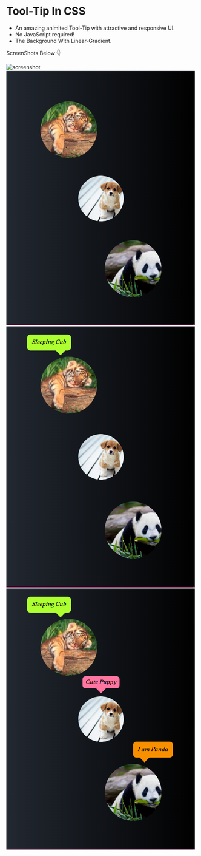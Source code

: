 # Tool-Tip In CSS

- An amazing animited Tool-Tip with attractive and responsive UI.
- No JavaScript required!
- The Background With Linear-Gradient.

ScreenShots Below 👇

![screenshot](https://github.com/blackcodding/Tool-Tip/blob/master/Tooltip-Gif.gif)
![screenshot](https://github.com/blackcodding/Tool-Tip/blob/master/Responsive-page1.PNG)
![screenshot](https://github.com/blackcodding/Tool-Tip/blob/master/Responsive-page2.PNG)
![screenshot](https://github.com/blackcodding/Tool-Tip/blob/master/Responsive_page3.PNG)
